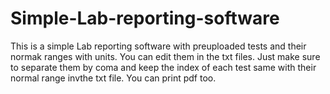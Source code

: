 # Simple-Lab-reporting-software
This is a simple Lab reporting software with preuploaded tests and their normak ranges with units. 
You can edit them in the txt files. Just make sure to separate them by coma and keep the index of each test same with their normal range invthe txt file. 
You can print pdf too. 
